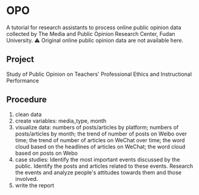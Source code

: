 # OPO
A tutorial for research assistants to process online public opinion data collected by The Media and Public Opinion Research Center, Fudan University.
⚠️ Original online public opinion data are not available here.

## Project
Study of Public Opinion on Teachers' Professional Ethics and Instructional Performance

## Procedure
1. clean data
2. create variables: media_type, month
3. visualize data: numbers of posts/articles by platform; numbers of posts/articles by month; the trend of number of posts on Weibo over time; the trend of number of articles on WeChat over time; the word cloud based on the headlines of articles on WeChat; the word cloud based on posts on Webo
4. case studies: Identify the most important events discussed by the public. Identify the posts and articles related to these events. Research the events and analyze people's attitudes towards them and those involved. 
5. write the report
